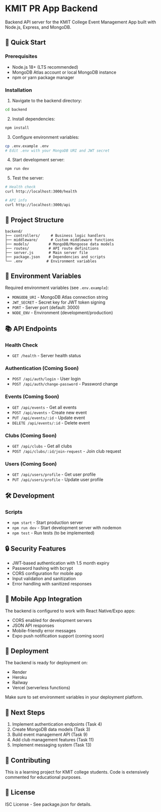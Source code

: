 # KMIT PR App Backend

Backend API server for the KMIT College Event Management App built with Node.js, Express, and MongoDB.

## 🚀 Quick Start

### Prerequisites
- Node.js 18+ (LTS recommended)
- MongoDB Atlas account or local MongoDB instance
- npm or yarn package manager

### Installation

1. Navigate to the backend directory:
```bash
cd backend
```

2. Install dependencies:
```bash
npm install
```

3. Configure environment variables:
```bash
cp .env.example .env
# Edit .env with your MongoDB URI and JWT secret
```

4. Start development server:
```bash
npm run dev
```

5. Test the server:
```bash
# Health check
curl http://localhost:3000/health

# API info
curl http://localhost:3000/api
```

## 📁 Project Structure

```
backend/
├── controllers/     # Business logic handlers
├── middleware/      # Custom middleware functions
├── models/         # MongoDB/Mongoose data models
├── routes/         # API route definitions
├── server.js       # Main server file
├── package.json    # Dependencies and scripts
└── .env           # Environment variables
```

## 🔧 Environment Variables

Required environment variables (see `.env.example`):

- `MONGODB_URI` - MongoDB Atlas connection string
- `JWT_SECRET` - Secret key for JWT token signing
- `PORT` - Server port (default: 3000)
- `NODE_ENV` - Environment (development/production)

## 📚 API Endpoints

### Health Check
- `GET /health` - Server health status

### Authentication (Coming Soon)
- `POST /api/auth/login` - User login
- `POST /api/auth/change-password` - Password change

### Events (Coming Soon)
- `GET /api/events` - Get all events
- `POST /api/events` - Create new event
- `PUT /api/events/:id` - Update event
- `DELETE /api/events/:id` - Delete event

### Clubs (Coming Soon)
- `GET /api/clubs` - Get all clubs
- `POST /api/clubs/:id/join-request` - Join club request

### Users (Coming Soon)
- `GET /api/users/profile` - Get user profile
- `PUT /api/users/profile` - Update user profile

## 🛠️ Development

### Scripts
- `npm start` - Start production server
- `npm run dev` - Start development server with nodemon
- `npm test` - Run tests (to be implemented)

## 🔒 Security Features

- JWT-based authentication with 1.5 month expiry
- Password hashing with bcrypt
- CORS configuration for mobile app
- Input validation and sanitization
- Error handling with sanitized responses

## 📱 Mobile App Integration

The backend is configured to work with React Native/Expo apps:
- CORS enabled for development servers
- JSON API responses
- Mobile-friendly error messages
- Expo push notification support (coming soon)

## 🚀 Deployment

The backend is ready for deployment on:
- Render
- Heroku
- Railway
- Vercel (serverless functions)

Make sure to set environment variables in your deployment platform.

## 📝 Next Steps

1. Implement authentication endpoints (Task 4)
2. Create MongoDB data models (Task 3)
3. Build event management API (Task 9)
4. Add club management features (Task 11)
5. Implement messaging system (Task 13)

## 🤝 Contributing

This is a learning project for KMIT college students. Code is extensively commented for educational purposes.

## 📄 License

ISC License - See package.json for details.